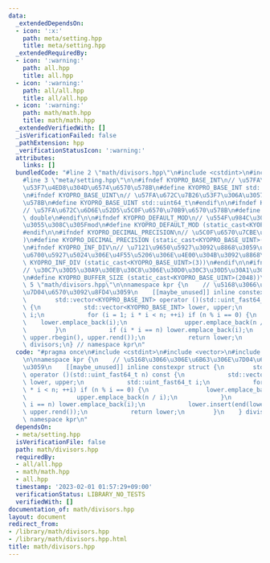 ```yaml
---
data:
  _extendedDependsOn:
  - icon: ':x:'
    path: meta/setting.hpp
    title: meta/setting.hpp
  _extendedRequiredBy:
  - icon: ':warning:'
    path: all.hpp
    title: all.hpp
  - icon: ':warning:'
    path: all/all.hpp
    title: all/all.hpp
  - icon: ':warning:'
    path: math/math.hpp
    title: math/math.hpp
  _extendedVerifiedWith: []
  _isVerificationFailed: false
  _pathExtension: hpp
  _verificationStatusIcon: ':warning:'
  attributes:
    links: []
  bundledCode: "#line 2 \"math/divisors.hpp\"\n#include <cstdint>\n#include <vector>\n\
    #line 3 \"meta/setting.hpp\"\n\n#ifndef KYOPRO_BASE_INT\n// \u57FA\u672C\u7B26\
    \u53F7\u4ED8\u304D\u6574\u6570\u578B\n#define KYOPRO_BASE_INT std::int64_t\n#endif\n\
    \n#ifndef KYOPRO_BASE_UINT\n// \u57FA\u672C\u7B26\u53F7\u306A\u3057\u6574\u6570\
    \u578B\n#define KYOPRO_BASE_UINT std::uint64_t\n#endif\n\n#ifndef KYOPRO_BASE_FLOAT\n\
    // \u57FA\u672C\u6D6E\u52D5\u5C0F\u6570\u70B9\u6570\u578B\n#define KYOPRO_BASE_FLOAT\
    \ double\n#endif\n\n#ifndef KYOPRO_DEFAULT_MOD\n// \u554F\u984C\u3067\u8A2D\u5B9A\
    \u3055\u308C\u305Fmod\n#define KYOPRO_DEFAULT_MOD (static_cast<KYOPRO_BASE_UINT>(998244353))\n\
    #endif\n\n#ifndef KYOPRO_DECIMAL_PRECISION\n// \u5C0F\u6570\u7CBE\u5EA6(\u6841\
    )\n#define KYOPRO_DECIMAL_PRECISION (static_cast<KYOPRO_BASE_UINT>(12))\n#endif\n\
    \n#ifndef KYOPRO_INF_DIV\n// \u7121\u9650\u5927\u3092\u8868\u3059\u6574\u6570\u304C\
    \u6700\u5927\u5024\u306E\u4F55\u5206\u306E\u4E00\u304B\u3092\u8868\u3059\n#define\
    \ KYOPRO_INF_DIV (static_cast<KYOPRO_BASE_UINT>(3))\n#endif\n\n#ifndef KYOPRO_BUFFER_SIZE\n\
    // \u30C7\u30D5\u30A9\u30EB\u30C8\u306E\u30D0\u30C3\u30D5\u30A1\u30B5\u30A4\u30BA\
    \n#define KYOPRO_BUFFER_SIZE (static_cast<KYOPRO_BASE_UINT>(2048))\n#endif\n#line\
    \ 5 \"math/divisors.hpp\"\n\nnamespace kpr {\n    // \u5168\u3066\u306E\u6B63\u306E\
    \u7D04\u6570\u3092\u8FD4\u3059\n    [[maybe_unused]] inline constexpr struct {\n\
    \        std::vector<KYOPRO_BASE_INT> operator ()(std::uint_fast64_t n) const\
    \ {\n            std::vector<KYOPRO_BASE_INT> lower, upper;\n            std::uint_fast64_t\
    \ i;\n            for (i = 1; i * i < n; ++i) if (n % i == 0) {\n            \
    \    lower.emplace_back(i);\n                upper.emplace_back(n / i);\n    \
    \        }\n            if (i * i == n) lower.emplace_back(i);\n            lower.insert(end(lower),\
    \ upper.rbegin(), upper.rend());\n            return lower;\n        }\n    }\
    \ divisors;\n} // namespace kpr\n"
  code: "#pragma once\n#include <cstdint>\n#include <vector>\n#include \"../meta/setting.hpp\"\
    \n\nnamespace kpr {\n    // \u5168\u3066\u306E\u6B63\u306E\u7D04\u6570\u3092\u8FD4\
    \u3059\n    [[maybe_unused]] inline constexpr struct {\n        std::vector<KYOPRO_BASE_INT>\
    \ operator ()(std::uint_fast64_t n) const {\n            std::vector<KYOPRO_BASE_INT>\
    \ lower, upper;\n            std::uint_fast64_t i;\n            for (i = 1; i\
    \ * i < n; ++i) if (n % i == 0) {\n                lower.emplace_back(i);\n  \
    \              upper.emplace_back(n / i);\n            }\n            if (i *\
    \ i == n) lower.emplace_back(i);\n            lower.insert(end(lower), upper.rbegin(),\
    \ upper.rend());\n            return lower;\n        }\n    } divisors;\n} //\
    \ namespace kpr\n"
  dependsOn:
  - meta/setting.hpp
  isVerificationFile: false
  path: math/divisors.hpp
  requiredBy:
  - all/all.hpp
  - math/math.hpp
  - all.hpp
  timestamp: '2023-02-01 01:57:29+09:00'
  verificationStatus: LIBRARY_NO_TESTS
  verifiedWith: []
documentation_of: math/divisors.hpp
layout: document
redirect_from:
- /library/math/divisors.hpp
- /library/math/divisors.hpp.html
title: math/divisors.hpp
---
```

